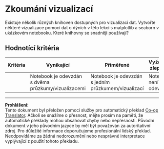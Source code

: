 <!--
CO_OP_TRANSLATOR_METADATA:
{
  "original_hash": "4485a1ed4dd1b5647365e3d87456515d",
  "translation_date": "2025-09-04T23:43:27+00:00",
  "source_file": "2-Regression/2-Data/assignment.md",
  "language_code": "cs"
}
-->
# Zkoumání vizualizací

Existuje několik různých knihoven dostupných pro vizualizaci dat. Vytvořte některé vizualizace pomocí dat o dýních v této lekci s matplotlib a seaborn v ukázkovém notebooku. Které knihovny se snadněji používají?
## Hodnotící kritéria

| Kritéria | Vynikající | Přiměřené | Vyžaduje zlepšení |
| -------- | ---------- | --------- | ----------------- |
|          | Notebook je odevzdán s dvěma průzkumy/vizualizacemi         |   Notebook je odevzdán s jedním průzkumem/vizualizací       |  Notebook není odevzdán                 |

---

**Prohlášení**:  
Tento dokument byl přeložen pomocí služby pro automatický překlad [Co-op Translator](https://github.com/Azure/co-op-translator). Ačkoli se snažíme o přesnost, mějte prosím na paměti, že automatické překlady mohou obsahovat chyby nebo nepřesnosti. Původní dokument v jeho původním jazyce by měl být považován za autoritativní zdroj. Pro důležité informace doporučujeme profesionální lidský překlad. Neodpovídáme za žádná nedorozumění nebo nesprávné interpretace vyplývající z použití tohoto překladu.